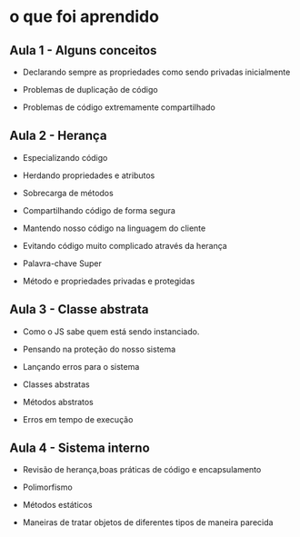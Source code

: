 # o que foi aprendido

## Aula 1 - Alguns conceitos

* Declarando sempre as propriedades como sendo privadas inicialmente

* Problemas de duplicação de código

* Problemas de código extremamente compartilhado

## Aula 2 - Herança 

* Especializando código

* Herdando propriedades e atributos

* Sobrecarga de métodos

* Compartilhando código de forma segura

* Mantendo nosso código na linguagem do cliente

* Evitando código muito complicado através da herança

* Palavra-chave Super

* Método e propriedades privadas e protegidas

## Aula 3 - Classe abstrata

* Como o JS sabe quem está sendo instanciado.

* Pensando na proteção do nosso sistema

* Lançando erros para o sistema

* Classes abstratas

* Métodos abstratos

* Erros em tempo de execução

## Aula 4 - Sistema interno

* Revisão de herança,boas práticas de código e encapsulamento

* Polimorfismo

* Métodos estáticos

* Maneiras de tratar objetos de diferentes tipos de maneira parecida

